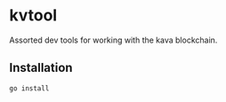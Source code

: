 # kvtool

Assorted dev tools for working with the kava blockchain.

## Installation

    go install
